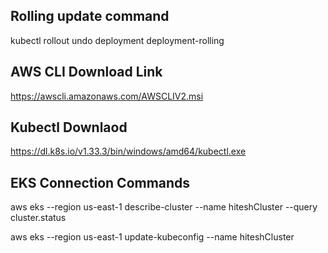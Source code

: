 ## Rolling update command

kubectl rollout undo deployment deployment-rolling

## AWS CLI Download Link

https://awscli.amazonaws.com/AWSCLIV2.msi

## Kubectl Downlaod

https://dl.k8s.io/v1.33.3/bin/windows/amd64/kubectl.exe

## EKS Connection Commands

aws eks --region us-east-1 describe-cluster --name hiteshCluster --query cluster.status

aws eks --region us-east-1 update-kubeconfig --name hiteshCluster

